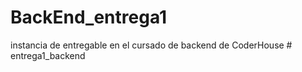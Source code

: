 # BackEnd_entrega1

instancia de  entregable en el cursado de backend de CoderHouse
#   e n t r e g a 1 _ b a c k e n d  
 